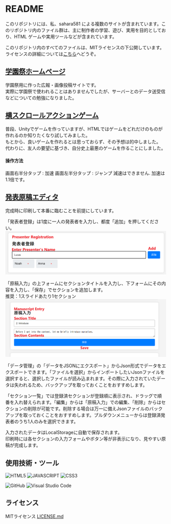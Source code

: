 # README

このリポジトリには、私、sahara581 による複数のサイトが含まれています。このリポジトリ内のファイル群は、主に制作者の学習、遊び、実用を目的としており、HTML ゲームや実用ツールなどが含まれています。

このリポジトリ内のすべてのファイルは、MITライセンスの下公開しています。ライセンスの詳細については[こちら](#chap-license)へどうぞ。

## [学園祭ホームページ](https://sahara581.github.io/site/CF/CultureFestivalTopPage.html)
学園祭用に作った広報・画像投稿サイトです。<br>
実際に学園祭で使われることはありませんでしたが、サーバーとのデータ送受信などについての勉強になりました。

## [横スクロールアクションゲーム](https://sahara581.github.io/site/PlatformerGame/index.html)
普段、Unityでゲームを作っていますが、HTMLではゲームをどれだけのものが作れるのか知りたくなり試してみました。<br>
もとから、良いゲームを作れるとは思っておらず、その予想は的中しました。
代わりに、友人の要望に基づき、自分史上最悪のゲームを作ることにしました。
#### 操作方法
画面右半分タップ : 加速
画面左半分タップ : ジャンプ
減速はできません. 加速は1.1倍です。

## [発表原稿エディタ](https://sahara581.github.io/site/Script/index.html)
完成時に印刷して本番に臨むことを前提にしています。<br>

「発表者登録」は1度に一人の発表者を入力し、都度「追加」を押してください。<br>
![](ReadMeMaterial/ScreenShot_ScirptEditor_PresenterRegistration.png)

「原稿入力」の上フォームにセクションタイトルを入力し、下フォームにその内容を入力し、「保存」でセクションを追加します。<br>
推奨：1スライドあたり1セクション<br>
![](ReadMeMaterial/ScreenShot_ScirptEditor_ManuscriptEntry.png)

「データ管理」の「データをJSONにエクスポート」からJson形式でデータをエクスポートできます。「ファイルを選択」からインポートしたいJsonファイルを選択すると、選択したファイルが読み込まれます。その際に入力されていたデータは失われるため、バックアップを取っておくことをおすすめします。

「セクション一覧」では登録済セクションが登録順に表示され、ドラッグで順番を入れ替えられます。「編集」からは「原稿入力」での編集、「削除」からはセクションの削除が可能です。削除する場合は万一に備えJsonファイルのバックアップを取っておくことをおすすめします。プルダウンメニューからは登録済発表者のうち1人のみを選択できます。

入力されたデータはLocalStorageに自動で保存されます。<br>
印刷時には各セクションの入力フォームやボタン等が非表示になり、見やすい原稿が完成します。


## 使用技術・ツール
![HTML5](https://img.shields.io/badge/-HTML5-303030.svg?logo=html5&style=for-the-badge)
![JAVASCRIPT](https://img.shields.io/badge/-Javascript-303030.svg?logo=javascript&style=for-the-badge)
![CSS3](https://img.shields.io/badge/-Css3-303030.svg?logo=css3&style=for-the-badge)

![GitHub](https://img.shields.io/badge/-GitHub-303030.svg?logo=GITHUB&style=for-the-badge)
![Visual Studio Code](https://img.shields.io/badge/-VISUAL_STUDIO_CODE-303030.svg?logo=VSCode&style=for-the-badge)


<a name="chap-license"></a>
## ライセンス
MITライセンス
[LICENSE.md](../main/LICENSE)
